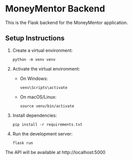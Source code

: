 
# MoneyMentor Backend

This is the Flask backend for the MoneyMentor application.

## Setup Instructions

1. Create a virtual environment:
   ```
   python -m venv venv
   ```

2. Activate the virtual environment:
   - On Windows:
     ```
     venv\Scripts\activate
     ```
   - On macOS/Linux:
     ```
     source venv/bin/activate
     ```

3. Install dependencies:
   ```
   pip install -r requirements.txt
   ```

4. Run the development server:
   ```
   flask run
   ```

The API will be available at http://localhost:5000
